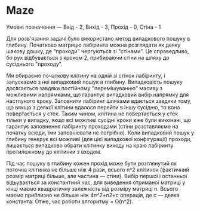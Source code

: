 # Maze
 Умовні позначення — Вхід - 2, Вихід - 3, Прохід - 0, Стіна - 1

 Для розв'язання задачі було використано метод випадкового пошуку в глибину. Початково матрицю лабіринта можна розглядати як деяку шахову дошку, де "проходи" чергуються зі "стінами". Це справедливо, бо рух відбувається з кроком 2, прибираючи стіни на шляху до сусіднього "проходу".
 
 Ми обираємо початкову клітину на одній зі стінок лабіринту, і запускаємо з неї випадковий пошук в глибину. Випадковість пошуку досягається завдяки постійному "перемішуванню" масиву з можливими напрямками, що гарантує випадковий вибір напрямку для настпуного кроку. Заповнити лабіринт шляхами вдається завдяки тому, що вякщо з деякої клітини вдалося перейти в іншу сусідню, то вона повертається у стек. Таким чином, клітина не повертається у стек тільки у випадку, якщо всі можливі сусідні кроки вже були виконані, що гарантує заповнення лабіринту проходами (стіни розставляємо на початку всюди, їми заповнювати не потрібно).
Коли випадковий пошук у глибину генерує всі можливі (для цієї випадкової конфігурації) проходи, лишається випадково обрати клітинку виходу на краю лабіринту протилежному до клітинки з входом.
 
 Під час пошуку в глибину кожен прохід може бути розглянутий як поточна клітинка не більше ніж 4 рази, всього n^2 клітинок (фактичний розмір матриці більше, але частина — стіни). Вибір першої і останньої відьувається за константний час, для виведення отриманої матриці у кінці маємо квадратичну залежність від розміру матриці n. Всього маємо приблизно не більше ніж 4*n^2+n*2+c операція, де c — деяка константа. Отже, час роботи алгоритму = O(n^2).
